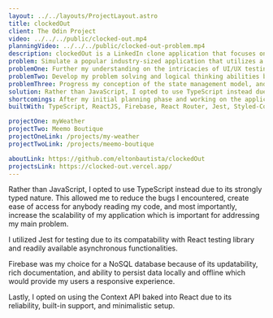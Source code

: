 ```yaml
---
layout: ../../layouts/ProjectLayout.astro
title: clockedOut
client: The Odin Project
video: ../../../public/clocked-out.mp4
planningVideo: ../../../public/clocked-out-problem.mp4
description: clockedOut is a LinkedIn clone application that focuses on the social aspects of gaming. It is a one-stop destination for creating lifetime companions, and remembering our childhood nostalgia.
problem: Simulate a popular industry-sized application that utilizes a NoSQL database. On top of this task, I recognized this project as an opportunity to
problemOne: Further my understanding on the intricacies of UI/UX testing.
problemTwo: Develop my problem solving and logical thinking abilities by dealing with higher volumes of REST API calls.
problemThree: Progress my conception of the state management model, and React's recursive nature.
solution: Rather than JavaScript, I opted to use TypeScript instead due to its strongly typed nature. This allowed me to reduce the bugs I encountered, create ease of access for anybody reading my code, and most importantly increase the scalability of my application which is important for addressing my main problem. I utilized Jest for testing due to its compatability with React testing library and readily available asynchronous functionalities. Firebase was my choice for a NoSQL database because of its updatability, rich documentation, and ability to persist data locally and offline which would provide my users a responsive experience. I opted on using React's built-in Context API due to its reliability, built-in support, and minimalistic setup.
shortcomings: After my initial planning phase and working on the application for a few days I realized that I had severely miscalculated the scale of the application. Initially, my goal for clockedOut was to have all of the functionalities and similar design of LinkedIn. Instead I focused on clockedOut being a CRUD application which will later implement messaging and the ability to follow and view others' posts.
builtWith: TypeScript, ReactJS, Firebase, React Router, Jest, Styled-Components, CSS3, HTML5

projectOne: myWeather
projectTwo: Meemo Boutique
projectOneLink: /projects/my-weather
projectTwoLink: /projects/meemo-boutique

aboutLink: https://github.com/eltonbautista/clockedOut
projectsLink: https://clocked-out.vercel.app/
---
```



<p>
  Rather than JavaScript, I opted to use TypeScript instead due to its strongly typed nature. This allowed me to reduce the bugs I encountered, create ease of access for anybody reading my code, and most importantly, increase the scalability of my application which is important for addressing my main problem.
</p> 
<p>

<p>
  I utilized Jest for testing due to its compatability with React testing library and readily available asynchronous functionalities. 
</p>
</p>
  Firebase was my choice for a NoSQL database because of its updatability, rich documentation, and ability to persist data locally and offline which would provide my users a responsive experience. 
<p>
  Lastly, I opted on using the Context API baked into React due to its reliability, built-in support, and minimalistic setup.
</p>



